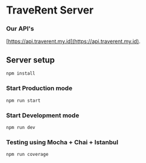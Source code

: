 # TraveRent Server

### Our API's
[https://api.traverent.my.id](https://api.traverent.my.id).

## Server setup
```
npm install
```

### Start Production mode
```
npm run start
```

### Start Development mode
```
npm run dev
```

### Testing using Mocha + Chai + Istanbul
```
npm run coverage
```